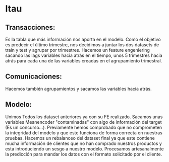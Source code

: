 # Itau
## Transacciones: 
Es la tabla que más información nos aporta en el modelo.
Como el objetivo es predecir el último trimestre, nos decidimos a juntar los dos datasets de train y test y agrupar por trimestres. 
Hacemos un feature engeniering sacando las lags variables hacia atrás en el tiempo, unos 5 trimestres hacia atrás para
cada una de las variables creadas en el agrupamiento trimestral.

## Comunicaciones:
Hacemos también agrupamientos y sacamos las variables hacia atrás. 

## Modelo:
Unimos Todos los dataset anteriores ya con su FE realizado. 
Sacamos unas variables Meanencoder "contaminadas" con algo de información del target (Es un concurso...). Previamente hemos comprobado que no comprometen la
integridad del modelo y que este funciona de forma correcta en nuestras pruebas. 
Hacemos un rebalanceo del dataset final ya que este contiene mucha información de clientes que no han comprado nuestros productos y esta
introduciendo un sesgo a nuestro modelo. 
Procesamos artesanalmente la predicción para mandar los datos con el formato solicitado por el cliente.

